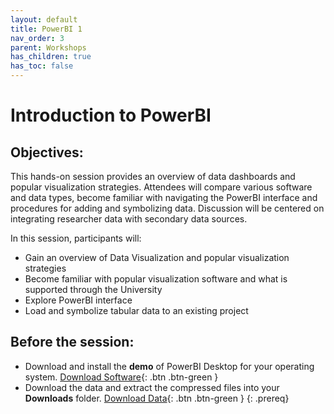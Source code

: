 ```yaml
---
layout: default
title: PowerBI 1
nav_order: 3
parent: Workshops
has_children: true
has_toc: false
---
```

# Introduction to PowerBI

## Objectives:

This hands-on session provides an overview of data dashboards and popular visualization strategies. Attendees will compare various software and data types, become familiar with navigating the PowerBI interface and procedures for adding and symbolizing data. Discussion will be centered on integrating researcher data with secondary data sources.  

In this session, participants will:  
- Gain an overview of  Data Visualization and popular visualization strategies  
- Become familiar with popular visualization software and what is supported through the University  
- Explore PowerBI interface  
- Load and symbolize tabular data to an existing project  

## Before the session:
- Download and install the **demo** of PowerBI Desktop for your operating system. [Download Software](https://powerbi.microsoft.com/en-us/get-started/){: .btn .btn-green }
- Download the data and extract the compressed files into your **Downloads** folder. [Download Data](https://github.com/meginwinnipeg/workshops/raw/main/content/handson/powerbi1/data/PowerBI1data.zip){: .btn .btn-green }
{: .prereq}




